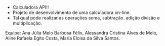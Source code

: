 - Calculadora API!!
- Projeto de desenvolvimento de uma calculadora on-line. 
- Tal qual pode realizar as operações soma, subtração. adição divisão e multiplicação. 

Equipe: Ana Júlia Melo Barbosa Félix, Alessandra Cristina Alves de Melo, Aline Rafaela Egito Costa, Maria Eloisa da Silva Santos.


 
